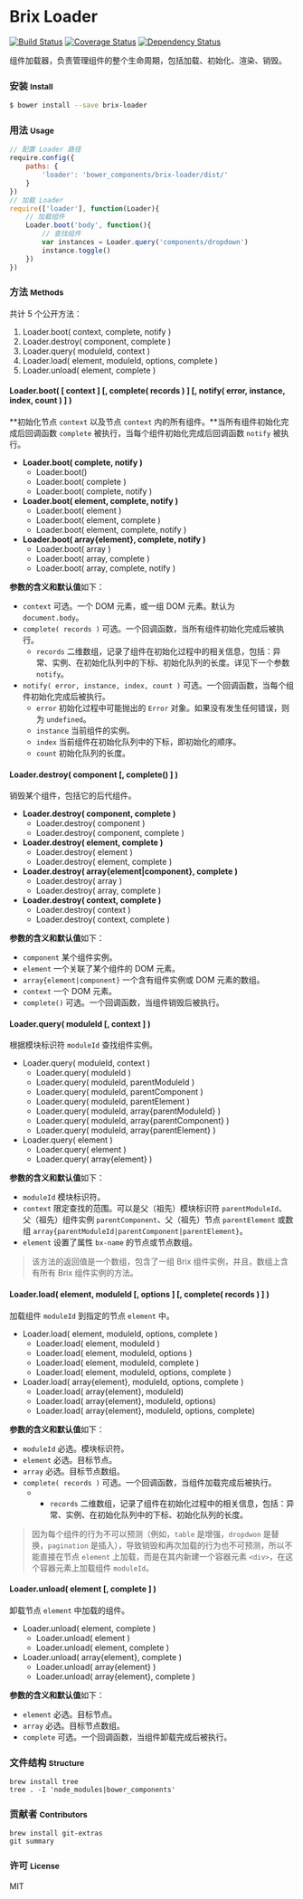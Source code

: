 Brix Loader
===========

[![Build Status](http://img.shields.io/travis/thx/brix-loader.svg?style=flat)](http://travis-ci.org/thx/brix-loader)
[![Coverage Status](https://img.shields.io/coveralls/thx/brix-loader.svg?style=flat)](https://coveralls.io/r/thx/brix-loader?branch=master)
[![Dependency Status](http://img.shields.io/gemnasium/thx/brix-loader.svg?style=flat)](https://gemnasium.com/thx/brix-loader)

<!-- [![Bower version](https://badge.fury.io/bo/brix-loader.svg)](http://badge.fury.io/bo/brix-loader) -->


组件加载器，负责管理组件的整个生命周期，包括加载、初始化、渲染、销毁。

### 安装 <small>Install</small>

```sh
$ bower install --save brix-loader
```

### 用法 <small>Usage</small>

```js
// 配置 Loader 路径
require.config({
    paths: {
        'loader': 'bower_components/brix-loader/dist/'
    }
})
// 加载 Loader
require(['loader'], function(Loader){
    // 加载组件
    Loader.boot('body', function(){
        // 查找组件
        var instances = Loader.query('components/dropdown')
        instance.toggle()
    })
})
```

### 方法 <small>Methods</small>

共计 5 个公开方法：

1. Loader.boot( context, complete, notify )
2. Loader.destroy( component, complete )
3. Loader.query( moduleId, context )
4. Loader.load( element, moduleId, options, complete )
5. Loader.unload( element, complete )

#### Loader.boot( [ context ] [, complete( records ) ] [, notify( error, instance, index, count ) ] )

**初始化节点 `context` 以及节点 `context` 内的所有组件。**当所有组件初始化完成后回调函数 `complete` 被执行，当每个组件初始化完成后回调函数 `notify` 被执行。

* **Loader.boot( complete, notify )**
    * Loader.boot()
    * Loader.boot( complete )
    * Loader.boot( complete, notify )
* **Loader.boot( element, complete, notify )**
    * Loader.boot( element )
    * Loader.boot( element, complete )
    * Loader.boot( element, complete, notify )
* **Loader.boot( array{element}, complete, notify )**
    * Loader.boot( array )
    * Loader.boot( array, complete )
    * Loader.boot( array, complete, notify )

**参数的含义和默认值**如下：

* `context` 可选。一个 DOM 元素，或一组 DOM 元素。默认为 `document.body`。
* `complete( records )` 可选。一个回调函数，当所有组件初始化完成后被执行。
    * `records` 二维数组，记录了组件在初始化过程中的相关信息，包括：异常、实例、在初始化队列中的下标、初始化队列的长度。详见下一个参数 `notify`。
* `notify( error, instance, index, count )` 可选。一个回调函数，当每个组件初始化完成后被执行。
    * `error` 初始化过程中可能抛出的 `Error` 对象。如果没有发生任何错误，则为 `undefined`。
    * `instance` 当前组件的实例。
    * `index` 当前组件在初始化队列中的下标，即初始化的顺序。
    * `count` 初始化队列的长度。


#### Loader.destroy( component [, complete() ] )

销毁某个组件，包括它的后代组件。

* **Loader.destroy( component, complete )**
    * Loader.destroy( component )
    * Loader.destroy( component, complete )
* **Loader.destroy( element, complete )**
    * Loader.destroy( element )
    * Loader.destroy( element, complete )
* **Loader.destroy( array{element|component}, complete )**
    * Loader.destroy( array )
    * Loader.destroy( array, complete )
* **Loader.destroy( context, complete )**
    * Loader.destroy( context )
    * Loader.destroy( context, complete )

**参数的含义和默认值**如下：

* `component` 某个组件实例。
* `element` 一个关联了某个组件的 DOM 元素。
* `array{element|component}` 一个含有组件实例或 DOM 元素的数组。
* `context` 一个 DOM 元素。
* `complete()` 可选。一个回调函数，当组件销毁后被执行。


#### Loader.query( moduleId [, context ] )

根据模块标识符 `moduleId` 查找组件实例。

* Loader.query( moduleId, context )
    * Loader.query( moduleId )
    * Loader.query( moduleId, parentModuleId )
    * Loader.query( moduleId, parentComponent )
    * Loader.query( moduleId, parentElement )
    * Loader.query( moduleId, array{parentModuleId} )
    * Loader.query( moduleId, array{parentComponent} )
    * Loader.query( moduleId, array{parentElement} )
* Loader.query( element )
    * Loader.query( element )
    * Loader.query( array{element} )

**参数的含义和默认值**如下：

* `moduleId` 模块标识符。
* `context` 限定查找的范围。可以是父（祖先）模块标识符 `parentModuleId`、父（祖先）组件实例 `parentComponent`、父（祖先）节点 `parentElement` 或数组 `array{parentModuleId|parentComponent|parentElement}`。
* `element` 设置了属性 `bx-name` 的节点或节点数组。

> 该方法的返回值是一个数组，包含了一组 Brix 组件实例，并且，数组上含有所有 Brix 组件实例的方法。


#### Loader.load( element, moduleId [, options ] [, complete( records ) ] )

加载组件 `moduleId` 到指定的节点 `element` 中。

* Loader.load( element, moduleId, options, complete )
    * Loader.load( element, moduleId )
    * Loader.load( element, moduleId, options )
    * Loader.load( element, moduleId, complete )
    * Loader.load( element, moduleId, options, complete )
* Loader.load( array{element}, moduleId, options, complete )
    * Loader.load( array{element}, moduleId)
    * Loader.load( array{element}, moduleId, options)
    * Loader.load( array{element}, moduleId, options, complete)

**参数的含义和默认值**如下：

* `moduleId` 必选。模块标识符。
* `element` 必选。目标节点。
* `array` 必选。目标节点数组。
* `complete( records )` 可选。一个回调函数，当组件加载完成后被执行。
    * * `records` 二维数组，记录了组件在初始化过程中的相关信息，包括：异常、实例、在初始化队列中的下标、初始化队列的长度。

> 因为每个组件的行为不可以预测（例如，`table` 是增强，`dropdwon` 是替换，`pagination` 是插入），导致销毁和再次加载的行为也不可预测，所以不能直接在节点 `element` 上加载，而是在其内新建一个容器元素 `<div>`，在这个容器元素上加载组件 `moduleId`。


#### Loader.unload( element [, complete ] )

卸载节点 `element` 中加载的组件。

* Loader.unload( element, complete )
    * Loader.unload( element )
    * Loader.unload( element, complete )
* Loader.unload( array{element}, complete )
    * Loader.unload( array{element} )
    * Loader.unload( array{element}, complete )

**参数的含义和默认值**如下：

* `element` 必选。目标节点。
* `array` 必选。目标节点数组。
* `complete` 可选。一个回调函数，当组件卸载完成后被执行。


### 文件结构 <small>Structure</small>

```shell
brew install tree
tree . -I 'node_modules|bower_components'
```

### 贡献者 <small>Contributors</small>

```shell
brew install git-extras
git summary
```

### 许可 <small>License</small>

MIT

<!-- 
https://github.com/totorojs/totoro

https://github.com/pahen/madge
    sudo npm -g install madge
    sudo brew install graphviz
    madge --format amd ./src/
    madge --format amd --image ./doc/dependencies.png ./src/
        blue = has dependencies
        green = has no dependencies
        red = has circular dependencies

.editorconfig
    https://github.com/search?o=desc&q=gulp+boilerplate&ref=searchresults&s=stars&type=Repositories&utf8=%E2%9C%93
    https://github.com/sindresorhus/gulp-plugin-boilerplate/

r.js
    sudo npm install -g requirejs
    r.js -o build.js
    https://github.com/jrburke/r.js/blob/master/build/example.build.js
 
 http://localhost:4244/test/test.loader.html
 -->